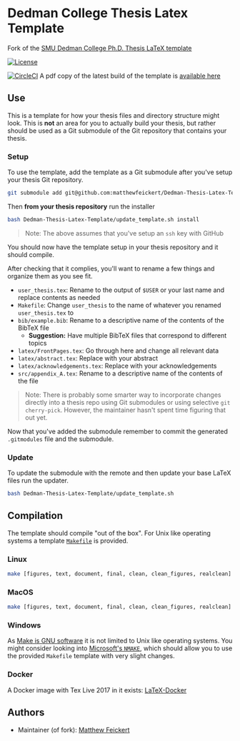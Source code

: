 # Dedman College Thesis Latex Template

Fork of the [SMU Dedman College Ph.D. Thesis LaTeX template](https://www.smu.edu/graduate/CurrentStudents/Graduation/DissThesisGuide)

[![License](https://img.shields.io/badge/License-BSD%203--Clause-blue.svg)](https://opensource.org/licenses/BSD-3-Clause)

[![CircleCI](https://circleci.com/gh/matthewfeickert/Dedman-Thesis-Latex-Template/tree/master.svg?style=svg)](https://circleci.com/gh/matthewfeickert/Dedman-Thesis-Latex-Template/tree/master)
A pdf copy of the latest build of the template is [available here](https://www.physics.smu.edu/mfeickert/dedman-thesis-latex-template/template.pdf)

## Use

This is a template for how your thesis files and directory structure might look. This is **not** an area for you to actually build your thesis, but rather should be used as a Git submodule of the Git repository that contains your thesis.

### Setup

To use the template, add the template as a Git submodule after you've setup your thesis Git repository.

```bash
git submodule add git@github.com:matthewfeickert/Dedman-Thesis-Latex-Template.git
```

Then **from your thesis repository** run the installer

```bash
bash Dedman-Thesis-Latex-Template/update_template.sh install
```

> Note: The above assumes that you've setup an `ssh` key with GitHub

You should now have the template setup in your thesis repository and it should compile.

After checking that it complies, you'll want to rename a few things and organize them as you see fit.

- `user_thesis.tex`: Rename to the output of `$USER` or your last name and replace contents as needed
- `Makefile`: Change `user_thesis` to the name of whatever you renamed `user_thesis.tex` to
- `bib/example.bib`: Rename to a descriptive name of the contents of the BibTeX file
   - **Suggestion:** Have multiple BibTeX files that correspond to different topics
- `latex/FrontPages.tex`: Go through here and change all relevant data
- `latex/abstract.tex`: Replace with your abstract
- `latex/acknowledgements.tex`: Replace with your acknowledgements
- `src/appendix_A.tex`: Rename to a descriptive name of the contents of the file

> Note: There is probably some smarter way to incorporate changes directly into a thesis repo using Git submodules or using selective `git cherry-pick`. However, the maintainer hasn't spent time figuring that out yet.

Now that you've added the submodule remember to commit the generated `.gitmodules` file and the submodule.

### Update

To update the submodule with the remote and then update your base LaTeX files run the updater.

```bash
bash Dedman-Thesis-Latex-Template/update_template.sh
```

## Compilation

The template should compile "out of the box". For Unix like operating systems a template [`Makefile`](https://github.com/matthewfeickert/Dedman-Thesis-Latex-Template/blob/master/Makefile) is provided.

### Linux

```bash
make [figures, text, document, final, clean, clean_figures, realclean]
```

### MacOS

```bash
make [figures, text, document, final, clean, clean_figures, realclean]
```

### Windows

As [Make is GNU software](https://www.gnu.org/software/make/) it is not limited to Unix like operating systems. You might consider looking into [Microsoft's `NMAKE`](https://msdn.microsoft.com/en-us/library/dd9y37ha.aspx), which should allow you to use the provided `Makefile` template with very slight changes.

### Docker

A Docker image with Tex Live 2017 in it exists: [LaTeX-Docker](https://hub.docker.com/r/matthewfeickert/latex-docker/)


## Authors

 - Maintainer (of fork): [Matthew Feickert](http://www.matthewfeickert.com/)
